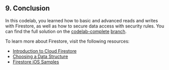 ## 9. Conclusion

In this codelab, you learned how to basic and advanced reads and writes with Firestore, as well as how to secure data access with security rules. You can find the full solution on the [codelab-complete](https://github.com/firebase/friendlyeats-ios/tree/codelab-complete) [branch](https://github.com/firebase/friendlyeats-ios/tree/codelab-complete).

To learn more about Firestore, visit the following resources:

- [Introduction to Cloud Firestore](https://firebase.google.com/docs/firestore/)
- [Choosing a Data Structure](https://firebase.google.com/docs/firestore/manage-data/structure-data)
- [Firestore iOS Samples](https://firebase.google.com/docs/firestore/client/samples-ios)

